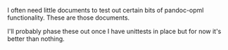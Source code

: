 I often need little documents to test out certain bits of pandoc-opml
functionality. These are those documents.

I'll probably phase these out once I have unittests in place but for
now it's better than nothing.
